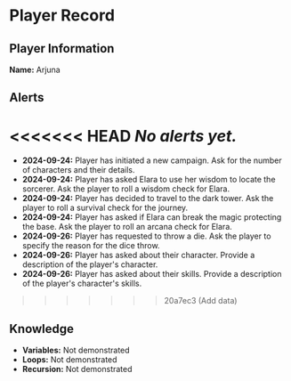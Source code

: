 # Player Record

## Player Information
**Name:** Arjuna

## Alerts
<<<<<<< HEAD
_No alerts yet._
=======
- **2024-09-24:** Player has initiated a new campaign. Ask for the number of characters and their details.
- **2024-09-24:** Player has asked Elara to use her wisdom to locate the sorcerer. Ask the player to roll a wisdom check for Elara.
- **2024-09-24:** Player has decided to travel to the dark tower. Ask the player to roll a survival check for the journey.
- **2024-09-24:** Player has asked if Elara can break the magic protecting the base. Ask the player to roll an arcana check for Elara.
- **2024-09-26:** Player has requested to throw a die. Ask the player to specify the reason for the dice throw.
- **2024-09-26:** Player has asked about their character. Provide a description of the player's character.
- **2024-09-26:** Player has asked about their skills. Provide a description of the player's character's skills.
>>>>>>> 20a7ec3 (Add data)

## Knowledge
- **Variables:** Not demonstrated
- **Loops:** Not demonstrated
- **Recursion:** Not demonstrated
